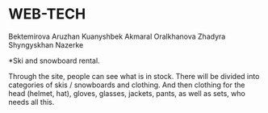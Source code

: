 # WEB-TECH

Bektemirova Aruzhan
Kuanyshbek Akmaral
Oralkhanova Zhadyra
Shyngyskhan Nazerke

*Ski and snowboard rental. 

Through the site, people can see what is in stock. There will be divided into categories of skis / snowboards and clothing. And then clothing for the head (helmet, hat), gloves, glasses, jackets, pants, as well as sets, who needs all this.
